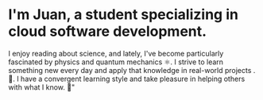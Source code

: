 # I'm Juan, a student specializing in cloud software development.
I enjoy reading about science, and lately, I've become particularly fascinated by physics and quantum mechanics ⚛️.
I strive to learn something new every day and apply that knowledge in real-world projects .🚀. 
I have a convergent learning style and take pleasure in helping others with what I know. 🧠"
